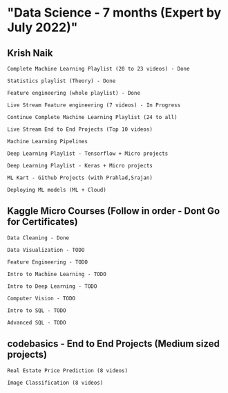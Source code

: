# "Data Science - 7 months (Expert by July 2022)"

## Krish Naik

    Complete Machine Learning Playlist (20 to 23 videos) - Done

    Statistics playlist (Theory) - Done

    Feature engineering (whole playlist) - Done

    Live Stream Feature engineering (7 videos) - In Progress

    Continue Complete Machine Learning Playlist (24 to all)

    Live Stream End to End Projects (Top 10 videos)

    Machine Learning Pipelines

    Deep Learning Playlist - Tensorflow + Micro projects

    Deep Learning Playlist - Keras + Micro projects

    ML Kart - Github Projects (with Prahlad,Srajan)

    Deploying ML models (ML + Cloud)

## Kaggle Micro Courses (Follow in order - Dont Go for Certificates)

    Data Cleaning - Done

    Data Visualization - TODO

    Feature Engineering - TODO

    Intro to Machine Learning - TODO

    Intro to Deep Learning - TODO

    Computer Vision - TODO

    Intro to SQL - TODO

    Advanced SQL - TODO

## codebasics - End to End Projects (Medium sized projects)

    Real Estate Price Prediction (8 videos)

    Image Classification (8 videos)
